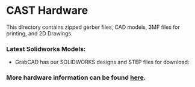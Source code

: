 # CAST Hardware
This directory contains zipped gerber files, CAD models, 3MF files for printing, and 2D Drawings.

### Latest Solidworks Models:
* GrabCAD has our SOLIDWORKS designs and STEP files for download:

### More hardware information can be found [here](https://drive.google.com/drive/folders/1Sd6P2nbnLkVIloje-kZ2ATfiy8y1uPqs?usp=sharing).
